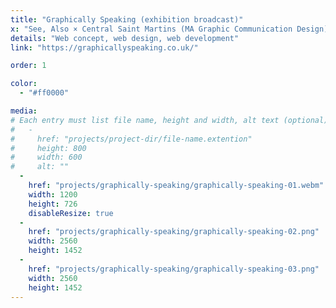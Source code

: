 ```yaml
---
title: "Graphically Speaking (exhibition broadcast)"
x: "See, Also × Central Saint Martins (MA Graphic Communication Design)"
details: "Web concept, web design, web development"
link: "https://graphicallyspeaking.co.uk/"

order: 1

color: 
  - "#ff0000"

media: 
# Each entry must list file name, height and width, alt text (optional)
#   -
#     href: "projects/project-dir/file-name.extention"
#     height: 800
#     width: 600
#     alt: ""
  -
    href: "projects/graphically-speaking/graphically-speaking-01.webm"
    width: 1200
    height: 726
    disableResize: true
  -
    href: "projects/graphically-speaking/graphically-speaking-02.png"
    width: 2560
    height: 1452
  -
    href: "projects/graphically-speaking/graphically-speaking-03.png"
    width: 2560
    height: 1452
---
```

